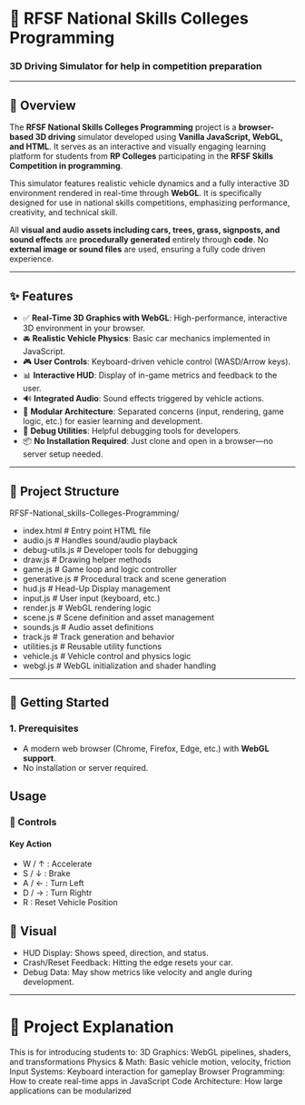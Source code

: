 # 🚗 RFSF National Skills Colleges Programming  
### 3D Driving Simulator for help in competition preparation 

---

## 📖 Overview

The **RFSF National Skills Colleges Programming** project is a **browser-based 3D driving** simulator developed using **Vanilla JavaScript, WebGL, and HTML**. It serves as an interactive and visually engaging learning platform for students from **RP Colleges** participating in the **RFSF Skills Competition in programming**.

This simulator features realistic vehicle dynamics and a fully interactive 3D environment rendered in real-time through **WebGL**. It is specifically designed for use in national skills competitions, emphasizing performance, creativity, and technical skill.

All **visual and audio assets including cars, trees, grass, signposts, and sound effects** are **procedurally generated** entirely through **code**. No **external image or sound files** are used, ensuring a fully code driven experience.

---

## ✨ Features

- ✅ **Real-Time 3D Graphics with WebGL**: High-performance, interactive 3D environment in your browser.
- 🚘 **Realistic Vehicle Physics**: Basic car mechanics implemented in JavaScript.
- 🎮 **User Controls**: Keyboard-driven vehicle control (WASD/Arrow keys).
- 📊 **Interactive HUD**: Display of in-game metrics and feedback to the user.
- 🔊 **Integrated Audio**: Sound effects triggered by vehicle actions.
- 🔄 **Modular Architecture**: Separated concerns (input, rendering, game logic, etc.) for easier learning and development.
- 🧪 **Debug Utilities**: Helpful debugging tools for developers.
- 📦 **No Installation Required**: Just clone and open in a browser—no server setup needed.

---

## 📁 Project Structure

RFSF-National_skills-Colleges-Programming/

- index.html           # Entry point HTML file
- audio.js             # Handles sound/audio playback
- debug-utils.js       # Developer tools for debugging
- draw.js              # Drawing helper methods
- game.js              # Game loop and logic controller
- generative.js        # Procedural track and scene generation
- hud.js               # Head-Up Display management
- input.js             # User input (keyboard, etc.)
- render.js            # WebGL rendering logic
- scene.js             # Scene definition and asset management
- sounds.js            # Audio asset definitions
- track.js             # Track generation and behavior
- utilities.js         # Reusable utility functions
- vehicle.js           # Vehicle control and physics logic
- webgl.js             # WebGL initialization and shader handling

---

## 🚀 Getting Started

### 1. Prerequisites
- A modern web browser (Chrome, Firefox, Edge, etc.) with **WebGL support**.
- No installation or server required.


## Usage
### 🔧 Controls
#### Key	Action
- W / ↑	: Accelerate
- S / ↓	: Brake 
- A / ←	: Turn Left
- D / →	: Turn Rightr
- R	: Reset Vehicle Position

## 🧾 Visual
- HUD Display: Shows speed, direction, and status.
- Crash/Reset Feedback: Hitting the edge resets your car.
- Debug Data: May show metrics like velocity and angle during development.

---
# 🧠 Project Explanation
This is for introducing students to:
3D Graphics: WebGL pipelines, shaders, and transformations
Physics & Math: Basic vehicle motion, velocity, friction
Input Systems: Keyboard interaction for gameplay
Browser Programming: How to create real-time apps in JavaScript
Code Architecture: How large applications can be modularized